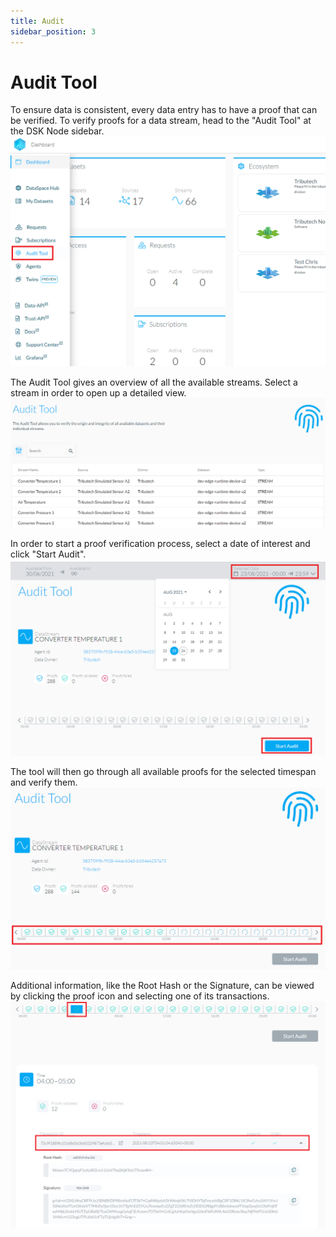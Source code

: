 ```yaml
---
title: Audit
sidebar_position: 3
---
```


# Audit Tool

To ensure data is consistent, every data entry has to have a proof that can be verified. To verify proofs for a data stream, head to the "Audit Tool" at the DSK Node sidebar.
![Audit tool sidebar](assets/audit_sidebar.png)

The Audit Tool gives an overview of all the available streams. Select a stream in order to open up a detailed view.
![Audit overview](assets/audit_stream_overview.png)

In order to start a proof verification process, select a date of interest and click "Start Audit".
![Audit stream view](assets/audit_stream_view.png)

The tool will then go through all available proofs for the selected timespan and verify them.
![Audit verification process](assets/audit_verification_process.png)

Additional information, like the Root Hash or the Signature, can be viewed by clicking the proof icon and selecting one of its transactions.
![Audit verification details](assets/audit_verification_details.png)
